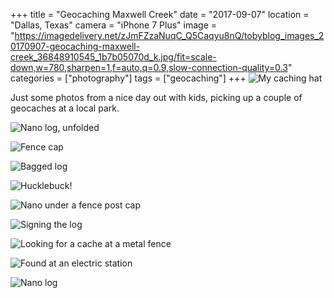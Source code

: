 +++
title = "Geocaching Maxwell Creek"
date = "2017-09-07"
location = "Dallas, Texas"
camera = "iPhone 7 Plus"
image = "https://imagedelivery.net/zJmFZzaNuqC_Q5Caqyu8nQ/tobyblog_images_20170907-geocaching-maxwell-creek_36848910545_1b7b05070d_k.jpg/fit=scale-down,w=780,sharpen=1,f=auto,q=0.9,slow-connection-quality=0.3"
categories = ["photography"]
tags = ["geocaching"]
+++
![My caching hat](https://imagedelivery.net/zJmFZzaNuqC_Q5Caqyu8nQ/tobyblog_images_20170907-geocaching-maxwell-creek_36848910545_1b7b05070d_k.jpg/fit=scale-down,w=780,sharpen=1,f=auto,q=0.9,slow-connection-quality=0.3)
<!--more-->        

Just some photos from a nice day out with kids, picking up a couple of geocaches at a local park. 

![Nano log, unfolded](https://imagedelivery.net/zJmFZzaNuqC_Q5Caqyu8nQ/tobyblog_images_20170907-geocaching-maxwell-creek_36040011643_39b4ad9713_k.jpg/fit=scale-down,w=780,sharpen=1,f=auto,q=0.9,slow-connection-quality=0.3)

![Fence cap](https://imagedelivery.net/zJmFZzaNuqC_Q5Caqyu8nQ/tobyblog_images_20170907-geocaching-maxwell-creek_36014480414_af014c7326_k.jpg/fit=scale-down,w=780,sharpen=1,f=auto,q=0.9,slow-connection-quality=0.3)

![Bagged log](https://imagedelivery.net/zJmFZzaNuqC_Q5Caqyu8nQ/tobyblog_images_20170907-geocaching-maxwell-creek_36040010853_bd644b471e_k.jpg/fit=scale-down,w=780,sharpen=1,f=auto,q=0.9,slow-connection-quality=0.3)

![Hucklebuck!](https://imagedelivery.net/zJmFZzaNuqC_Q5Caqyu8nQ/tobyblog_images_20170907-geocaching-maxwell-creek_36709894201_e6d96dc145_k.jpg/fit=scale-down,w=780,sharpen=1,f=auto,q=0.9,slow-connection-quality=0.3)

![Nano under a fence post cap](https://imagedelivery.net/zJmFZzaNuqC_Q5Caqyu8nQ/tobyblog_images_20170907-geocaching-maxwell-creek_36678453902_3bd1ffc7a5_k.jpg/fit=scale-down,w=780,sharpen=1,f=auto,q=0.9,slow-connection-quality=0.3)

![Signing the log](https://imagedelivery.net/zJmFZzaNuqC_Q5Caqyu8nQ/tobyblog_images_20170907-geocaching-maxwell-creek_36452689660_03d2e329a1_k.jpg/fit=scale-down,w=780,sharpen=1,f=auto,q=0.9,slow-connection-quality=0.3)

![Looking for a cache at a metal fence](https://imagedelivery.net/zJmFZzaNuqC_Q5Caqyu8nQ/tobyblog_images_20170907-geocaching-maxwell-creek_36678453882_5e1b350a14_k.jpg/fit=scale-down,w=780,sharpen=1,f=auto,q=0.9,slow-connection-quality=0.3)

![Found at an electric station](https://imagedelivery.net/zJmFZzaNuqC_Q5Caqyu8nQ/tobyblog_images_20170907-geocaching-maxwell-creek_36678454322_c939008510_k.jpg/fit=scale-down,w=780,sharpen=1,f=auto,q=0.9,slow-connection-quality=0.3)

![Nano log](https://imagedelivery.net/zJmFZzaNuqC_Q5Caqyu8nQ/tobyblog_images_20170907-geocaching-maxwell-creek_36040011863_49bfd668bb_k.jpg/fit=scale-down,w=780,sharpen=1,f=auto,q=0.9,slow-connection-quality=0.3)
